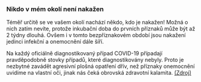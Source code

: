 ### Nikdo v mém okolí není nakažen

Téměř určitě se ve vašem okolí nachází někdo, kdo je nakažen! Možná o nich zatím nevíte, protože inkubační doba do prvních příznaků může být až 2 týdny dlouhá. Ovšem i v tomto bezpříznakovém období jsou nakažení jedinci infekční a onemocnění dále šíří.

Na každý oficiálně diagnostikovaný případ COVID-19 případají pravděpodobně stovky případů, které diagnostikovány nebyly. Proto je nezbytné zavádět agresivní plošná opatření dřív, než příznaky onemocnění uvidíme na vlastní oči, jinak nás čeká obrovská zdravotní kalamita. [(Zdroj)](https://www.cnn.com/2020/03/14/health/coronavirus-asymptomatic-spread/index.html)
